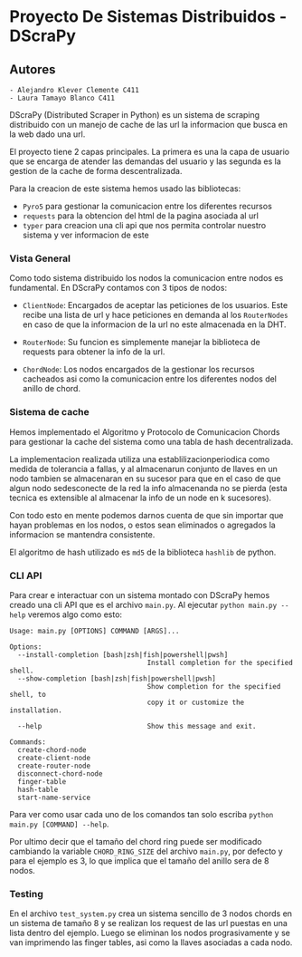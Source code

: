 # Proyecto De Sistemas Distribuidos - DScraPy

## Autores

<!--```-->
    - Alejandro Klever Clemente C411
    - Laura Tamayo Blanco C411
<!--```-->

DScraPy (Distributed Scraper in Python) es un sistema de scraping distribuido con un manejo de cache de las url la informacion que busca en la web dado una url.

El proyecto tiene 2 capas principales. La primera es una la capa de usuario que se encarga de atender las demandas del usuario y las segunda es la gestion de la cache de forma descentralizada.

Para la creacion de este sistema hemos usado las bibliotecas:

- `Pyro5` para gestionar la comunicacion entre los diferentes recursos
- `requests` para la obtencion del html de la pagina asociada al url
- `typer` para creacion una cli api que nos permita controlar nuestro sistema y ver informacion de este

### Vista General

Como todo sistema distribuido los nodos la comunicacion entre nodos es fundamental. En DScraPy contamos con 3 tipos de nodos:

- `ClientNode`: Encargados de aceptar las peticiones de los usuarios. Este recibe una lista de url y hace peticiones en demanda al los `RouterNodes` en caso de que la informacion de la url no este almacenada en la DHT.

- `RouterNode`: Su funcion es simplemente manejar la biblioteca de requests para obtener la info de la url.

- `ChordNode`: Los nodos encargados de la gestionar los recursos cacheados asi como la comunicacion entre los diferentes nodos del anillo de chord.

### Sistema de cache

Hemos implementado el Algoritmo y Protocolo de Comunicacion Chords para gestionar la cache del sistema como una tabla de hash decentralizada.

La implementacion realizada utiliza una establilizacionperiodica como medida de tolerancia a fallas, y al almacenarun conjunto de llaves en un nodo tambien se almacenaran en su sucesor para que en el caso de que algun nodo sedesconecte de la red la info almacenanda no se pierda (esta tecnica es extensible al almacenar la info de un node en k sucesores).

Con todo esto en mente podemos darnos cuenta de que sin importar que hayan problemas en los nodos, o estos sean eliminados o agregados la informacion se mantendra consistente.

El algoritmo de hash utilizado es `md5` de la biblioteca `hashlib` de python.

### CLI API

Para crear e interactuar con un sistema montado con DScraPy hemos creado una cli API que es el archivo `main.py`. Al ejecutar `python main.py --help` veremos algo como esto:

```
Usage: main.py [OPTIONS] COMMAND [ARGS]...

Options:
  --install-completion [bash|zsh|fish|powershell|pwsh]
                                  Install completion for the specified shell.
  --show-completion [bash|zsh|fish|powershell|pwsh]
                                  Show completion for the specified shell, to
                                  copy it or customize the installation.

  --help                          Show this message and exit.

Commands:
  create-chord-node
  create-client-node
  create-router-node
  disconnect-chord-node
  finger-table
  hash-table
  start-name-service
```

Para ver como usar cada uno de los comandos tan solo escriba `python main.py [COMMAND] --help`.

Por ultimo decir que el tamaño del chord ring puede ser modificado cambiando la variable `CHORD_RING_SIZE` del archivo `main.py`, por defecto y para el ejemplo es 3, lo que implica que el tamaño del anillo sera de 8 nodos.

### Testing

En el archivo `test_system.py` crea un sistema sencillo de 3 nodos chords en un sistema de tamaño 8 y se realizan los request de las url puestas en una lista dentro del ejemplo. Luego se eliminan los nodos prograsivamente y se van imprimendo las finger tables, asi como la llaves asociadas a cada nodo.
